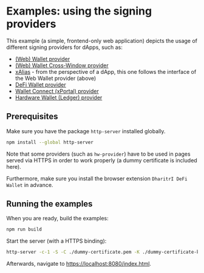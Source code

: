 # Examples: using the signing providers

This example (a simple, frontend-only web application) depicts the usage of different signing providers for dApps, such as:

- [(Web) Wallet provider](https://github.com/TerraDharitri/drt-js-sdk-web-wallet-provider)
- [(Web) Wallet Cross-Window provider](@terradharitri/sdk-web-wallet-cross-window-provider)
- [xAlias](https://github.com/TerraDharitri/drt-js-sdk-web-wallet-provider) - from the perspective of a dApp, this one follows the interface of the Web Wallet provider (above)
- [DeFi Wallet provider](https://github.com/TerraDharitri/drt-js-sdk-extension-provider)
- [Wallet Connect (xPortal) provider](https://github.com/TerraDharitri/drt-js-sdk-wallet-connect-provider)
- [Hardware Wallet (Ledger) provider](https://github.com/TerraDharitri/drt-js-sdk-hw-provider)

## Prerequisites

Make sure you have the package `http-server` installed globally.

```bash
npm install --global http-server
```

Note that some providers (such as `hw-provider`) have to be used in pages served via HTTPS in order to work properly (a dummy certificate is included here).

Furthermore, make sure you install the browser extension `DharitrI DeFi Wallet` in advance.

## Running the examples

When you are ready, build the examples:

```bash
npm run build
```

Start the server (with a HTTPS binding):

```bash
http-server -c-1 -S -C ./dummy-certificate.pem -K ./dummy-certificate-key.pem --port=8080
```

Afterwards, navigate to [https://localhost:8080/index.html](https://localhost:8080/index.html).
